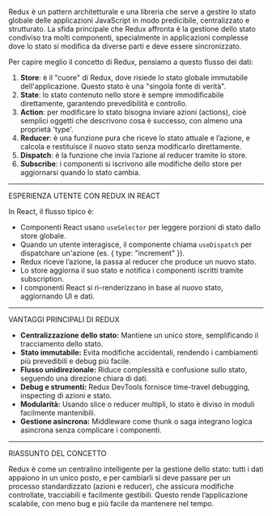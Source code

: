 Redux è un pattern architetturale e una libreria che serve a gestire lo stato globale delle applicazioni JavaScript in modo predicibile,
centralizzato e strutturato. La sfida principale che Redux affronta è la gestione dello stato condiviso tra molti componenti,
specialmente in applicazioni complesse dove lo stato si modifica da diverse parti e deve essere sincronizzato.

Per capire meglio il concetto di Redux, pensiamo a questo flusso dei dati:

1. **Store**: è il "cuore" di Redux, dove risiede lo stato globale immutabile dell'applicazione. Questo stato è una "singola fonte di verità".
2. **State**: lo stato contenuto nello store è sempre immodificabile direttamente, garantendo prevedibilità e controllo.
3. **Action**: per modificare lo stato bisogna inviare azioni (actions), cioè semplici oggetti che descrivono cosa è successo, con almeno una proprietà 'type'.
4. **Reducer**: è una funzione pura che riceve lo stato attuale e l’azione, e calcola e restituisce il nuovo stato senza modificarlo direttamente.
5. **Dispatch**: è la funzione che invia l’azione al reducer tramite lo store.
6. **Subscribe**: i componenti si iscrivono alle modifiche dello store per aggiornarsi quando lo stato cambia.

---

ESPERIENZA UTENTE CON REDUX IN REACT

In React, il flusso tipico è:

- Componenti React usano `useSelector` per leggere porzioni di stato dallo store globale.
- Quando un utente interagisce, il componente chiama `useDispatch` per dispatchare un'azione (es. { type: "increment" }).
- Redux riceve l’azione, la passa al reducer che produce un nuovo stato.
- Lo store aggiorna il suo stato e notifica i componenti iscritti tramite subscription.
- I componenti React si ri-renderizzano in base al nuovo stato, aggiornando UI e dati.

---

VANTAGGI PRINCIPALI DI REDUX

- **Centralizzazione dello stato:** Mantiene un unico store, semplificando il tracciamento dello stato.
- **Stato immutabile:** Evita modifiche accidentali, rendendo i cambiamenti più prevedibili e debug più facile.
- **Flusso unidirezionale:** Riduce complessità e confusione sullo stato, seguendo una direzione chiara di dati.
- **Debug e strumenti:** Redux DevTools fornisce time-travel debugging, inspecting di azioni e stato.
- **Modularità:** Usando slice o reducer multipli, lo stato è diviso in moduli facilmente mantenibili.
- **Gestione asincrona:** Middleware come thunk o saga integrano logica asincrona senza complicare i componenti.

---

RIASSUNTO DEL CONCETTO

Redux è come un centralino intelligente per la gestione dello stato:
tutti i dati appaiono in un unico posto, e per cambiarli si deve passare per un processo standardizzato (azioni e reducer),
che assicura modifiche controllate, tracciabili e facilmente gestibili.
Questo rende l’applicazione scalabile, con meno bug e più facile da mantenere nel tempo.
